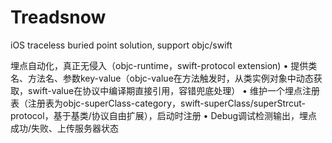 # Treadsnow
iOS traceless buried point solution, support objc/swift

埋点自动化，真正无侵入（objc-runtime，swift-protocol extension)
• 提供类名、方法名、参数key-value（objc-value在方法触发时，从类实例对象中动态获取，swift-value在协议中编译期直接引用，容错兜底处理）
• 维护一个埋点注册表（注册表为objc-superClass-category，swift-superClass/superStrcut-protocol，基于基类/协议自由扩展），启动时注册
• Debug调试检测输出，埋点成功/失败、上传服务器状态
